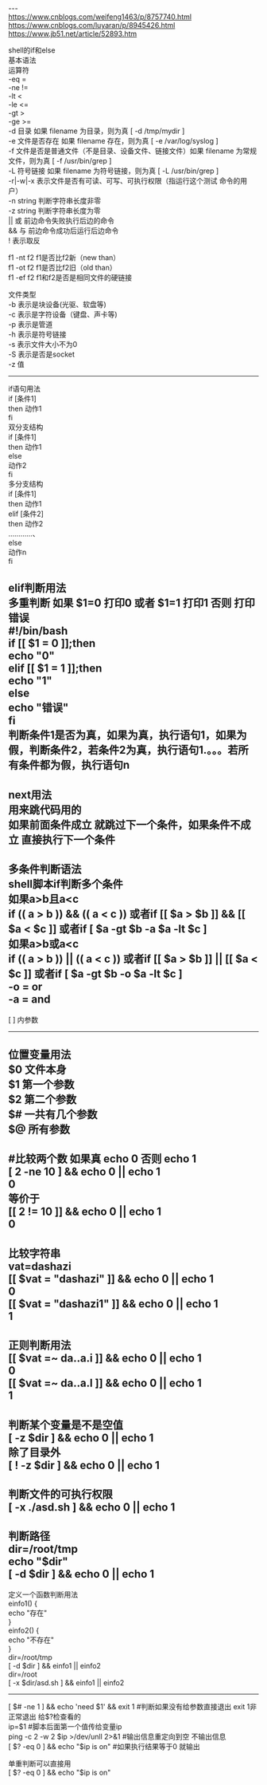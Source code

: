 \---  
https://www.cnblogs.com/weifeng1463/p/8757740.html  
https://www.cnblogs.com/luyaran/p/8945426.html  
https://www.jb51.net/article/52893.htm

shell的if和else  
基本语法  
运算符  
-eq =  
-ne !=  
-lt \<  
-le \<=  
-gt \>  
-ge \>=  
-d 目录 如果 filename 为目录，则为真 [ -d /tmp/mydir ]  
-e 文件是否存在 如果 filename 存在，则为真 [ -e /var/log/syslog ]  
-f 文件是否是普通文件（不是目录、设备文件、链接文件）如果 filename
为常规文件，则为真 [ -f /usr/bin/grep ]  
-L 符号链接 如果 filename 为符号链接，则为真 [ -L /usr/bin/grep ]  
-r\|-w\|-x 表示文件是否有可读、可写、可执行权限（指运行这个测试 命令的用户）  
-n string 判断字符串长度非零  
-z string 判断字符串长度为零  
\|\| 或 前边命令失败执行后边的命令  
&& 与 前边命令成功后运行后边命令  
! 表示取反  
  
f1 -nt f2 f1是否比f2新（new than）  
f1 -ot f2 f1是否比f2旧（old than）  
f1 -ef f2 f1和f2是否是相同文件的硬链接  
  
文件类型  
-b 表示是块设备(光驱、软盘等)  
-c 表示是字符设备（键盘、声卡等)  
-p 表示是管道  
-h 表示是符号链接  
-s 表示文件大小不为0  
-S 表示是否是socket  
-z 值  
  
---  
  
if语句用法  
if [条件1]  
then 动作1  
fi  
双分支结构  
if [条件1]  
then 动作1  
else  
动作2  
fi  
多分支结构  
if [条件1]  
then 动作1  
elif [条件2]  
then 动作2  
…………、  
else  
动作n  
fi  
  
elif判断用法  
多重判断 如果 \$1=0 打印0 或者 \$1=1 打印1 否则 打印错误  
\#!/bin/bash  
if [[ \$1 = 0 ]];then  
echo "0"  
elif [[ \$1 = 1 ]];then  
echo "1"  
else  
echo "错误"  
fi  
判断条件1是否为真，如果为真，执行语句1，如果为假，判断条件2，若条件2为真，执行语句1.。。。若所有条件都为假，执行语句n  
---  
  
next用法  
用来跳代码用的  
如果前面条件成立 就跳过下一个条件，如果条件不成立 直接执行下一个条件  
---  
  
多条件判断语法  
shell脚本if判断多个条件  
如果a\>b且a\<c  
if (( a \> b )) && (( a \< c )) 或者if [[ \$a \> \$b ]] && [[ \$a \< \$c ]]
或者if [ \$a -gt \$b -a \$a -lt \$c ]  
如果a\>b或a\<c  
if (( a \> b )) \|\| (( a \< c )) 或者if [[ \$a \> \$b ]] \|\| [[ \$a \< \$c ]]
或者if [ \$a -gt \$b -o \$a -lt \$c ]  
-o = or  
-a = and  
---  
  
[ ] 内参数  
  
---  
  
位置变量用法  
\$0 文件本身  
\$1 第一个参数  
\$2 第二个参数  
\$\# 一共有几个参数  
\$\@ 所有参数  
---  
  
\#比较两个数 如果真 echo 0 否则 echo 1  
[ 2 -ne 10 ] && echo 0 \|\| echo 1  
0  
等价于  
[[ 2 != 10 ]] && echo 0 \|\| echo 1  
0  
---  
  
比较字符串  
vat=dashazi  
[[ \$vat = "dashazi" ]] && echo 0 \|\| echo 1  
0  
[[ \$vat = "dashazi1" ]] && echo 0 \|\| echo 1  
1  
---  
  
正则判断用法  
[[ \$vat =\~ da..a.i ]] && echo 0 \|\| echo 1  
0  
[[ \$vat =\~ da..a.l ]] && echo 0 \|\| echo 1  
1  
---  
  
判断某个变量是不是空值  
[ -z \$dir ] && echo 0 \|\| echo 1  
除了目录外  
[ ! -z \$dir ] && echo 0 \|\| echo 1  
---  
  
判断文件的可执行权限  
[ -x ./asd.sh ] && echo 0 \|\| echo 1  
---  
  
判断路径  
dir=/root/tmp  
echo "\$dir"  
[ -d \$dir ] && echo 0 \|\| echo 1  
---  
  
定义一个函数判断用法  
einfo1() {  
echo "存在"  
}  
einfo2() {  
echo "不存在"  
}  
dir=/root/tmp  
[ -d \$dir ] && einfo1 \|\| einfo2  
dir=/root  
[ -x \$dir/asd.sh ] && einfo1 \|\| einfo2  
  
---  
  
[ \$\# -ne 1 ] && echo 'need \$1' && exit 1 \#判断如果没有给参数直接退出 exit
1非正常退出 给\$?检查看的  
ip=\$1 \#脚本后面第一个值传给变量ip  
ping -c 2 -w 2 \$ip \>/dev/unll 2\>&1 \#输出信息重定向到空 不输出信息  
[ \$? -eq 0 ] && echo "\$ip is on" \#如果执行结果等于0 就输出  
  
单重判断可以直接用  
[ \$? -eq 0 ] && echo "\$ip is on"
